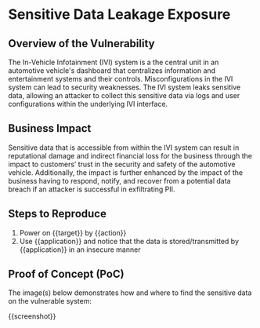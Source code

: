 # Sensitive Data Leakage Exposure

## Overview of the Vulnerability

The In-Vehicle Infotainment (IVI) system is a the central unit in an automotive vehicle's dashboard that centralizes information and entertainment systems and their controls. Misconfigurations in the IVI system can lead to security weaknesses. The IVI system leaks sensitive data, allowing an attacker to collect this sensitive data via logs and user configurations within the underlying IVI interface.

## Business Impact

Sensitive data that is accessible from within the IVI system can result in reputational damage and indirect financial loss for the business through the impact to customers’ trust in the security and safety of the automotive vehicle. Additionally, the impact is further enhanced by the impact of the business having to respond, notify, and recover from a potential data breach if an attacker is successful in exfiltrating PII.

## Steps to Reproduce

1. Power on {{target}} by {{action}}
1. Use {{application}} and notice that the data is stored/transmitted by {{application}} in an insecure manner

## Proof of Concept (PoC)

The image(s) below demonstrates how and where to find the sensitive data on the vulnerable system:

{{screenshot}}
